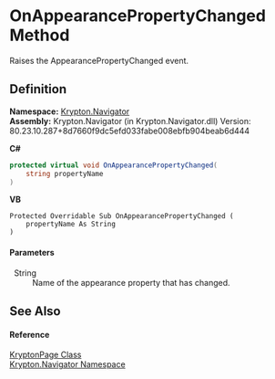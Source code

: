 # OnAppearancePropertyChanged Method


Raises the AppearancePropertyChanged event.



## Definition
**Namespace:** <a href="a21ac074-d119-3dc6-bd1c-d3a12c0128bc.md">Krypton.Navigator</a>  
**Assembly:** Krypton.Navigator (in Krypton.Navigator.dll) Version: 80.23.10.287+8d7660f9dc5efd033fabe008ebfb904beab6d444

**C#**
``` C#
protected virtual void OnAppearancePropertyChanged(
	string propertyName
)
```
**VB**
``` VB
Protected Overridable Sub OnAppearancePropertyChanged ( 
	propertyName As String
)
```



#### Parameters
<dl><dt>  String</dt><dd>Name of the appearance property that has changed.</dd></dl>

## See Also


#### Reference
<a href="6152055e-8626-d35d-405b-6d965a03471a.md">KryptonPage Class</a>  
<a href="a21ac074-d119-3dc6-bd1c-d3a12c0128bc.md">Krypton.Navigator Namespace</a>  
